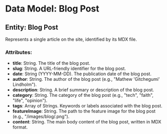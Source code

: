 # Data Model: Blog Post

## Entity: Blog Post

Represents a single article on the site, identified by its MDX file.

### Attributes:
- **title**: String. The title of the blog post.
- **slug**: String. A URL-friendly identifier for the blog post.
- **date**: String (YYYY-MM-DD). The publication date of the blog post.
- **author**: String. The author of the blog post (e.g., "Mathew 'Gitchegumi' Lindholm").
- **description**: String. A brief summary or description of the blog post.
- **category**: String. The category of the blog post (e.g., "tech", "faith", "life", "opinion").
- **tags**: Array of Strings. Keywords or labels associated with the blog post.
- **featureImage**: String. The path to the feature image for the blog post (e.g., "/images/blog/<slug>.png").
- **content**: String. The main body content of the blog post, written in MDX format.
